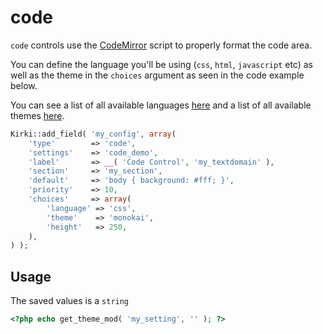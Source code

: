 # code

`code` controls use the [CodeMirror](https://codemirror.net/) script to properly format the code area.

You can define the language you'll be using (`css`, `html`, `javascript` etc) as well as the theme in the `choices` argument as seen in the code example below.

You can see a list of all available languages [here](https://codemirror.net/mode/index.html) and a list of all available themes [here](https://codemirror.net/demo/theme.html).

```php
Kirki::add_field( 'my_config', array(
    'type'        => 'code',
    'settings'    => 'code_demo',
    'label'       => __( 'Code Control', 'my_textdomain' ),
    'section'     => 'my_section',
    'default'     => 'body { background: #fff; }',
    'priority'    => 10,
    'choices'     => array(
        'language' => 'css',
        'theme'    => 'monokai',
        'height'   => 250,
    ),
) );
```

## Usage

The saved values is a `string`

```php
<?php echo get_theme_mod( 'my_setting', '' ); ?>
```
